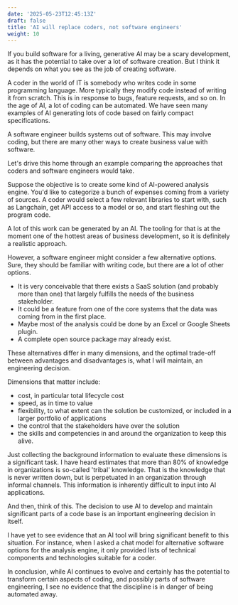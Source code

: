 ```yaml
---
date: '2025-05-23T12:45:13Z'
draft: false
title: 'AI will replace coders, not software engineers'
weight: 10
---
```


If you build software for a living, generative AI may be a scary development, as it has the potential to take over a lot of software creation.
But I think it depends on what you see as the job of creating software.

A coder in the world of IT is somebody who writes code in some programming language.
More typically they modify code instead of writing it from scratch.
This is in response to bugs, feature requests, and so on.
In the age of AI, a lot of coding can be automated.
We have seen many examples of AI generating lots of code based on fairly compact specifications.

A software engineer builds systems out of software.
This may involve coding, but there are many other ways to create business value with software.

Let's drive this home through an example comparing the approaches that coders and software engineers would take.

Suppose the objective is to create some kind of AI-powered analysis engine.
You'd like to categorize a bunch of expenses coming from a variety of sources.
A coder would select a few relevant libraries to start with, such as Langchain, get API access to a model or so, and start fleshing out the program code.

A lot of this work can be generated by an AI.
The tooling for that is at the moment one of the hottest areas of business development, so it is definitely a realistic approach.

However, a software engineer might consider a few alternative options.
Sure, they should be familiar with writing code, but there are a lot of other options.

- It is very conceivable that there exists a SaaS solution (and probably more than one) that largely fulfills the needs of the business stakeholder.
- It could be a feature from one of the core systems that the data was coming from in the first place.
- Maybe most of the analysis could be done by an Excel or Google Sheets plugin.
- A complete open source package may already exist.

These alternatives differ in many dimensions, and the optimal trade-off between advantages and disadvantages is, what I will maintain, an engineering decision.

Dimensions that matter include:

- cost, in particular total lifecycle cost
- speed, as in time to value
- flexibility, to what extent can the solution be customized, or included in a larger portfolio of applications
- the control that the stakeholders have over the solution
- the skills and competencies in and around the organization to keep this alive.

Just collecting the background information to evaluate these dimensions is a significant task.
I have heard estimates that more than 80% of knowledge in organizations is so-called 'tribal' knowledge.
That is the knowledge that is never written down, but is perpetuated in an organization through informal channels.
This information is inherently difficult to input into AI applications.

And then, think of this.
The decision to use AI to develop and maintain significant parts of a code base is an important engineering decision in itself.

I have yet to see evidence that an AI tool will bring significant benefit to this situation.
For instance, when I asked a chat model for alternative software options for the analysis engine, it only provided lists of technical components and technologies suitable for a coder.

In conclusion, while AI continues to evolve and certainly has the potential to transform certain aspects of coding, and possibly parts of software engineering, I see no evidence that the discipline is in danger of being automated away.
